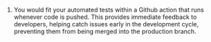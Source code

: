 1) You would fit your automated tests within a Github action that runs whenever code is pushed. This provides immediate feedback to developers, helping catch issues early in the development cycle, preventing them from being merged into the production branch.





